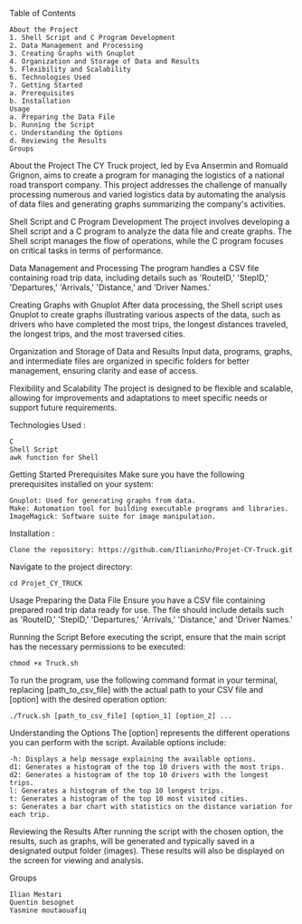 Table of Contents

    About the Project
    1. Shell Script and C Program Development
    2. Data Management and Processing
    3. Creating Graphs with Gnuplot
    4. Organization and Storage of Data and Results
    5. Flexibility and Scalability
    6. Technologies Used
    7. Getting Started
    a. Prerequisites
    b. Installation
    Usage
    a. Preparing the Data File
    b. Running the Script
    c. Understanding the Options
    d. Reviewing the Results
    Groups

About the Project
The CY Truck project, led by Eva Ansermin and Romuald Grignon, aims to create a program for managing the logistics of a national road transport company. This project addresses the challenge of manually processing numerous and varied logistics data by automating the analysis of data files and generating graphs summarizing the company's activities.

Shell Script and C Program Development
The project involves developing a Shell script and a C program to analyze the data file and create graphs. The Shell script manages the flow of operations, while the C program focuses on critical tasks in terms of performance.

Data Management and Processing
The program handles a CSV file containing road trip data, including details such as 'RouteID,' 'StepID,' 'Departures,' 'Arrivals,' 'Distance,' and 'Driver Names.'

Creating Graphs with Gnuplot
After data processing, the Shell script uses Gnuplot to create graphs illustrating various aspects of the data, such as drivers who have completed the most trips, the longest distances traveled, the longest trips, and the most traversed cities.

Organization and Storage of Data and Results
Input data, programs, graphs, and intermediate files are organized in specific folders for better management, ensuring clarity and ease of access.

Flexibility and Scalability
The project is designed to be flexible and scalable, allowing for improvements and adaptations to meet specific needs or support future requirements.

Technologies Used : 

    C
    Shell Script
    awk function for Shell

Getting Started
Prerequisites
Make sure you have the following prerequisites installed on your system:

    Gnuplot: Used for generating graphs from data.
    Make: Automation tool for building executable programs and libraries.
    ImageMagick: Software suite for image manipulation.

Installation :

    Clone the repository: https://github.com/Ilianinho/Projet-CY-Truck.git


Navigate to the project directory:

    cd Projet_CY_TRUCK

Usage
Preparing the Data File
Ensure you have a CSV file containing prepared road trip data ready for use. The file should include details such as 'RouteID,' 'StepID,' 'Departures,' 'Arrivals,' 'Distance,' and 'Driver Names.'

Running the Script
Before executing the script, ensure that the main script has the necessary permissions to be executed:

    chmod +x Truck.sh

To run the program, use the following command format in your terminal, replacing [path_to_csv_file] with the actual path to your CSV file and [option] with the desired operation option:

    ./Truck.sh [path_to_csv_file] [option_1] [option_2] ...

Understanding the Options
The [option] represents the different operations you can perform with the script. Available options include:

    -h: Displays a help message explaining the available options.
    d1: Generates a histogram of the top 10 drivers with the most trips.
    d2: Generates a histogram of the top 10 drivers with the longest trips.
    l: Generates a histogram of the top 10 longest trips.
    t: Generates a histogram of the top 10 most visited cities.
    s: Generates a bar chart with statistics on the distance variation for each trip.

Reviewing the Results
After running the script with the chosen option, the results, such as graphs, will be generated and typically saved in a designated output folder (images). These results will also be displayed on the screen for viewing and analysis.

Groups

    Ilian Mestari
    Quentin besognet
    Yasmine moutaouafiq